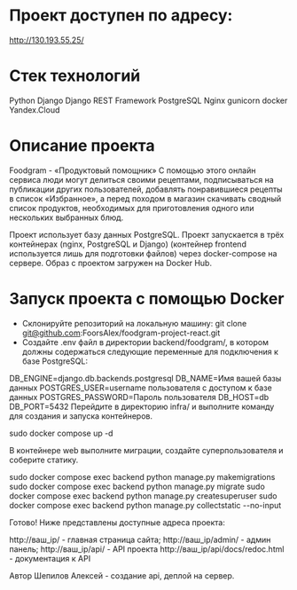 # Проект доступен по адресу:
http://130.193.55.25/
# Стек технологий
Python Django Django REST Framework PostgreSQL Nginx gunicorn docker  Yandex.Cloud

# Описание проекта
Foodgram - «Продуктовый помощник»
С помощью этого онлайн сервиса люди могут делиться своими рецептами, подписываться на публикации других пользователей, добавлять понравившиеся рецепты в список «Избранное», а перед походом в магазин скачивать сводный список продуктов, необходимых для приготовления одного или нескольких выбранных блюд.

Проект использует базу данных PostgreSQL. Проект запускается в трёх контейнерах (nginx, PostgreSQL и Django) (контейнер frontend используется лишь для подготовки файлов) через docker-compose на сервере. Образ с проектом загружен на Docker Hub.

# Запуск проекта с помощью Docker
- Склонируйте репозиторий на локальную машину:
git clone git@github.com:FoorsAlex/foodgram-project-react.git
- Создайте .env файл в директории backend/foodgram/, в котором должны содержаться следующие переменные для подключения к базе PostgreSQL:

DB_ENGINE=django.db.backends.postgresql
DB_NAME=Имя вашей базы данных
POSTGRES_USER=username пользователя с доступом к базе данных
POSTGRES_PASSWORD=Пароль пользователя
DB_HOST=db
DB_PORT=5432
Перейдите в директорию infra/ и выполните команду для создания и запуска контейнеров.

sudo docker compose up -d 

В контейнере web выполните миграции, создайте суперпользователя и соберите статику.

sudo docker compose exec backend python manage.py makemigrations
sudo docker compose exec backend python manage.py migrate
sudo docker compose exec backend python manage.py createsuperuser
sudo docker compose exec backend python manage.py collectstatic --no-input 

Готово! Ниже представлены доступные адреса проекта:

http://ваш_ip/ - главная страница сайта;
http://ваш_ip/admin/ - админ панель;
http://ваш_ip/api/ - API проекта
http://ваш_ip/api/docs/redoc.html - документация к API

Автор
Шепилов Алексей - создание api, деплой на сервер.
